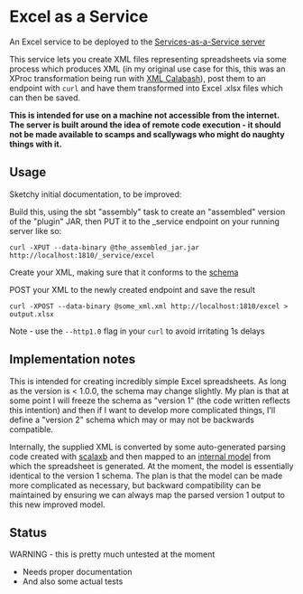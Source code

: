 # Excel as a Service

An Excel service to be deployed to the [Services-as-a-Service server](https://github.com/danielrendall/ServicesAsAService)

This service lets you create XML files representing spreadsheets via some
process which produces XML (in my original use case for this, this was an XProc
transformation being run with [XML Calabash](https://xmlcalabash.com/)), post
them to an endpoint with `curl` and have them transformed into Excel .xlsx files
which can then be saved.

**This is intended for use on a machine not accessible from the internet. The
server is built around the idea of remote code execution - it should not be made
available to scamps and scallywags who might do naughty things with it.**

## Usage

Sketchy initial documentation, to be improved:

Build this, using the sbt "assembly" task to create an "assembled" version of
the "plugin" JAR, then PUT it to the _service endpoint on your running server
like so:

```shell
curl -XPUT --data-binary @the_assembled_jar.jar http://localhost:1810/_service/excel
```

Create your XML, making sure that it conforms to the [schema](schema/src/main/xsd/excelv1.xsd)

POST your XML to the newly created endpoint and save the result

```shell
curl -XPOST --data-binary @some_xml.xml http://localhost:1810/excel > output.xlsx
```

Note - use the `--http1.0` flag in your `curl` to avoid irritating 1s delays

## Implementation notes

This is intended for creating incredibly simple Excel spreadsheets. As long as
the version is < 1.0.0, the schema may change slightly. My plan is that at some
point I will freeze the schema as "version 1" (the code written reflects this
intention) and then if I want to develop more complicated things, I'll define a
"version 2" schema which may or may not be backwards compatible.

Internally, the supplied XML is converted by some auto-generated parsing code
created with [scalaxb](https://scalaxb.org/) and then mapped to an
[internal model](plugin/src/main/scala/uk/co/danielrendall/saas/excel/model/model.scala)
from which the spreadsheet is generated. At the moment, the model is essentially
identical to the version 1 schema. The plan is that the model can be made more
complicated as necessary, but backward compatibility can be maintained by
ensuring we can always map the parsed version 1 output to this new improved
model.

## Status

WARNING - this is pretty much untested at the moment

* Needs proper documentation
* And also some actual tests
